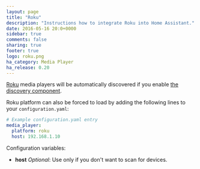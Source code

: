 ```yaml
---
layout: page
title: "Roku"
description: "Instructions how to integrate Roku into Home Assistant."
date: 2016-05-16 20:0+0000
sidebar: true
comments: false
sharing: true
footer: true
logo: roku.png
ha_category: Media Player
ha_release: 0.20
---
```



[Roku](http://www.roku.com/) media players will be automatically discovered if you enable [the discovery component]({{site_root}}/components/discovery/).

Roku platform can also be forced to load by adding the following lines to your `configuration.yaml`:

```yaml
# Example configuration.yaml entry
media_player:
  platform: roku
  host: 192.168.1.10
```

Configuration variables:

- **host** *Optional*: Use only if you don't want to scan for devices.
